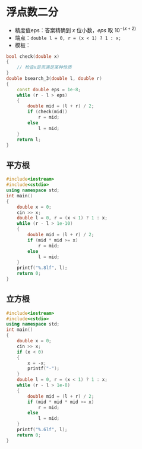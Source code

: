 # 浮点数二分
* 精度值eps：答案精确到 $x$ 位小数，$eps$ 取 $10^{-(x+2)}$
* 端点：`double l = 0, r = (x < 1) ? 1 : x;`
* 模板：
```cpp
bool check(double x)
{
	// 检查x是否满足某种性质
}
double bsearch_3(double l, double r)
{
	const double eps = 1e-8;
	while (r - l > eps)
	{
		double mid = (l + r) / 2;
		if (check(mid))
			r = mid;
		else
			l = mid;
	}
	return l;
}
```
## 平方根
```cpp
#include<iostream>
#include<cstdio>
using namespace std;
int main()
{
	double x = 0;
	cin >> x;
	double l = 0, r = (x < 1) ? 1 : x;
	while (r - l > 1e-10)
	{
		double mid = (l + r) / 2;
		if (mid * mid >= x)
			r = mid;
		else
			l = mid;
	}
	printf("%.8lf", l);
	return 0;
}
```
## 立方根
```cpp
#include<iostream>
#include<cstdio>
using namespace std;
int main()
{
	double x = 0;
	cin >> x;
	if (x < 0)
	{
		x = -x;
		printf("-");
	}
	double l = 0, r = (x < 1) ? 1 : x;
	while (r - l > 1e-8)
	{
		double mid = (l + r) / 2;
		if (mid * mid * mid >= x)
			r = mid;
		else
			l = mid;
	}
	printf("%.6lf", l);
	return 0;
}
```